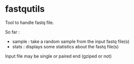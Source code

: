 # fastqutils

Tool to handle fastq file.

So far :

- sample : take a random sample from the input fastq file(s) 
- stats  : displays some statistics about the fastq file(s)

Input file may be single or paired end (gziped or not)

